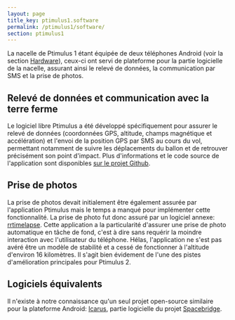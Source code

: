 ```yaml
---
layout: page
title_key: ptimulus1.software
permalink: /ptimulus1/software/
section: ptimulus1
---
```


La nacelle de Ptimulus 1 étant équipée de deux téléphones Android (voir la section [Hardware](/ptimulus1/hardware/)), ceux-ci ont servi de plateforme pour la partie logicielle de la nacelle, assurant ainsi le relevé de données, la communication par SMS et la prise de photos.

## Relevé de données et communication avec la terre ferme
Le logiciel libre Ptimulus a été développé spécifiquement pour assurer le relevé de données (coordonnées GPS, altitude, champs magnétique et accélération) et l'envoi de la position GPS par SMS au cours du vol, permettant notamment de suivre les déplacements du ballon et de retrouver précisément son point d'impact. Plus d'informations et le code source de l'application sont disponibles <a href="https://github.com/NicolasFrd/Ptimulus">sur le projet Github</a>.

## Prise de photos

La prise de photos devait initialement être également assurée par l'application Ptimulus mais le temps a manqué pour implémenter cette fonctionnalité.
La prise de photo fut donc assuré par un logiciel annexe: <a href="https://code.google.com/p/rrtimelapse/">rrtimelapse</a>.
Cette application a la particularité d'assurer une prise de photo automatique en tâche de fond, c'est à dire sans requérir la moindre interaction avec l'utilisateur du téléphone.
Hélas, l'application ne s'est pas avéré être un modèle de stabilité et a cessé de fonctionner à l'altitude d'environ 16 kilomètres.
Il s'agit bien évidement de l'une des pistes d'amélioration principales pour Ptimulus 2.

## Logiciels équivalents

Il n'existe à notre connaissance qu'un seul projet open-source similaire pour la plateforme Android: <a href="https://www.noisebridge.net/wiki/icarus">Icarus</a>, partie logicielle du projet [Spacebridge](https://www.noisebridge.net/wiki/spacebridge).
